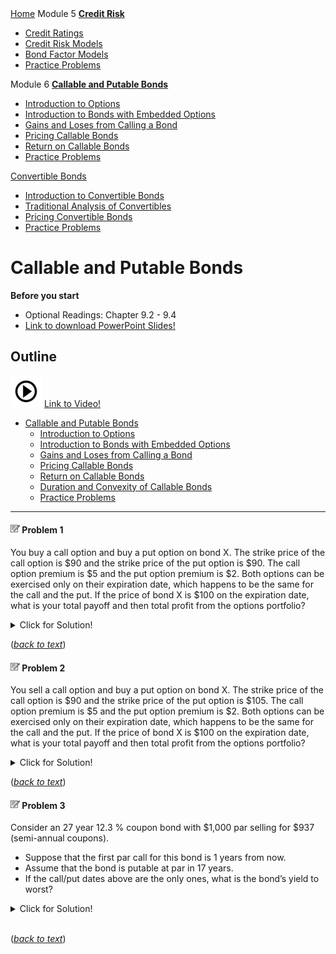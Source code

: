 <div class="sidebar">
  <a href="readme.html"><i class="fa fa-fw fa-home"></i> Home</a>  
  <a class="active">Module 5</a> 
  <a href="credit_risk.html"><strong>Credit Risk</strong>
<ul>
  <li><a href="credit_risk.html#credit-ratings">Credit Ratings</a> </li>    
  <li><a href="credit_risk.html#credit-risk-models">Credit Risk Models</a> </li>
  <li><a href="credit_risk.html#bond-factor-models">Bond Factor Models</a> </li>
  <li><a href="credit_risk.html#practice-problems">Practice Problems</a> </li>    
</ul>
  <a class="active">Module 6</a>     
  <strong><a href="call_put_option.html">Callable and Putable Bonds</strong> 
<ul>
  <li><a href="call_put_option.html#introduction-to-options">Introduction to Options</a> </li>    
  <li><a href="call_put_option.html#introduction-to-bonds-with-embedded-options">Introduction to Bonds with Embedded Options</a> </li>
  <li><a href="call_put_option.html#Gains and Loses from Calling a Bond">Gains and Loses from Calling a Bond</a> </li>
  <li><a href="call_put_option.html#Pricing Callable Bonds">Pricing Callable Bonds</a> </li>
  <li><a href="call_put_option.html#Return on Callable Bonds">Return on Callable Bonds</a> </li> 
  <li><a href="call_put_option.html#practice-problems">Practice Problems</a> </li>     
</ul>
  <a href="convertible_bonds.html">Convertible Bonds
  <ul><li><a href="convertible_bonds.html#introduction-to-convertible-bonds">Introduction to Convertible Bonds</a> </li>
  <li><a href="convertible_bonds.html#traditional-analysis-of-convertibles">Traditional Analysis of Convertibles</a> </li>
  <li><a href="convertible_bonds.html#pricing-convertible-bonds">Pricing Convertible Bonds</a> </li>
  <li><a href="convertible_bonds.html#practice-problems">Practice Problems</a> </li> 
</ul>
   
<link rel="stylesheet" type="text/css" href="./sidebar.css">
<link rel="stylesheet" href="https://cdnjs.cloudflare.com/ajax/libs/font-awesome/4.7.0/css/font-awesome.min.css">      
</div>





# Callable and Putable Bonds

**Before you start**
- Optional Readings: Chapter 9.2 - 9.4
- <a href="./pdf/intro_to_option.pdf" target="_blank">Link to download PowerPoint Slides!</a>


## Outline

![alt text](./pic/test2.png) <a href="https://use.vg/i2TvPm" target="_blank">Link to Video!</a>

- [Callable and Putable Bonds](#callable-and-putable-bonds)  
  - [Introduction to Options](#introduction-to-options)  
  - [Introduction to Bonds with Embedded Options](#introduction-to-bonds-with-embedded-options)  
  - [Gains and Loses from Calling a Bond](#gains-and-loses-from-calling-a-bond) 
  - [Pricing Callable Bonds](#pricing-callable-bonds)  
  - [Return on Callable Bonds](#return-on-callable-bonds)  
  - [Duration and Convexity of Callable Bonds](#duration-and-convexity-of-callable-bonds) 
  - [Practice Problems](#practice-problems) 

---

<a id='problem-1'></a>
#### ![](./pic/note1515.png) Problem 1
You buy a call option and buy a put option on bond X. The strike price of the call option is \$90 and the strike price of the put option is \$90. The call option premium is \$5 and the put option premium is \$2. Both options can be exercised only on their expiration date, which happens to be the same for the call and the put. If the price of bond X is \$100 on the expiration date, what is your total payoff and then total profit from the options portfolio?

<details>
  <summary>Click for Solution!</summary>
    
#### Solution

 - At \$100, the call option would be exercised and the payoff to the buyer would be **100-90=10**.
 - At \$100, the put option will not be exercised and the payoff to the buyer would be **0**.
 - The total payoff from the options portfolio would be **10**.
 - The total profit from the options portfolio is **10-5-2=3**.

</details>    

([*back to text*](#example-3))

<a id='problem-2'></a>
#### ![](./pic/note1515.png) Problem 2
You sell a call option and buy a put option on bond X. The strike price of the call option is \$90 and the strike price of the put option is \$105. The call option premium is \$5 and the put option premium is \$2. Both options can be exercised only on their expiration date, which happens to be the same for the call and the put. If the price of bond X is \$100 on the expiration date, what is your total payoff and then total profit from the options portfolio?

<details>
  <summary>Click for Solution!</summary>
    
##### ![](./pic/light.png) Solution

 - At \$100, the call option would be exercised and the payoff to the seller would be **–(100-90)=-10**.
 - At \$100, the put option will be exercised and the payoff to the buyer would be **105-100=5**
 - The total payoff from the options portfolio would be **-5**.
 - The total profit from the options portfolio is **-5+5-2=-2**. (loss)
</details>    

([*back to text*](#example-3))

<a id='problem-3'></a>
#### ![](./pic/note1515.png) Problem 3
Consider an 27 year 12.3 % coupon bond with \$1,000 par selling for \$937 (semi-annual coupons). 
 - Suppose that the first par call for this bond is 1 years from now. 
 - Assume that the bond is putable at par in 17 years. 
 - If the call/put dates above are the only ones, what is the bond’s yield to worst? 

<details>
  <summary>Click for Solution!</summary>
    
##### ![](./pic/light.png) Solution
 - Annualized YTM = **13.1562%**
 - Annualized YTFPC = **19.5374%**
 - Annualized YTFPP = **13.2406%**
 - Notice that there is no YTFC. So just compare the yields that you have to get YTWorst = **13.1562%**

</details>    
&nbsp    

([*back to text*](#example-3))

</div>
